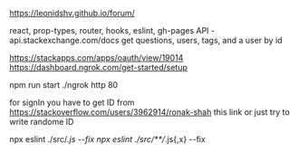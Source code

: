 https://leonidshv.github.io/forum/

react, prop-types, router, hooks, eslint, gh-pages
API - api.stackexchange.com/docs
get questions, users, tags, and a user by id

https://stackapps.com/apps/oauth/view/19014
https://dashboard.ngrok.com/get-started/setup

npm run start
./ngrok http 80

for signIn you have to get ID from https://stackoverflow.com/users/3962914/ronak-shah this link or just try to write randome ID

 npx eslint ./src/*.js --fix
 npx eslint ./src/**/*.js{,x} --fix



